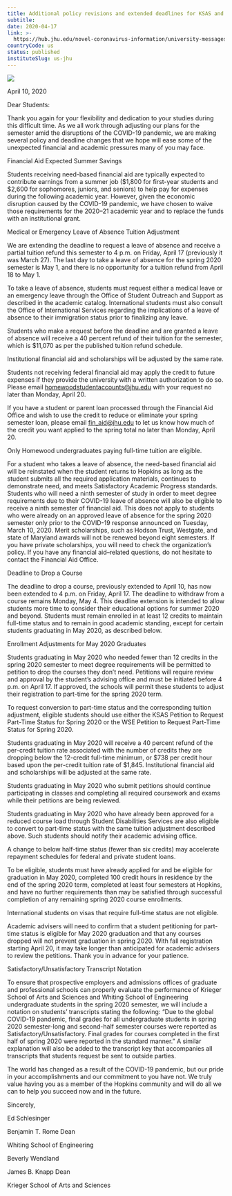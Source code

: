 ```yaml
---
title: Additional policy revisions and extended deadlines for KSAS and WSE undergraduates
subtitle: 
date: 2020-04-17
link: >-
  https://hub.jhu.edu/novel-coronavirus-information/university-messages/additional-policy-revisions-and-extended-deadlines-for-ksas-and-wse-undergraduates/
countryCode: us
status: published
instituteSlug: us-jhu
---
```

![](https://hub.jhu.edu/assets/themes/wphub/assets/images/icons/apple-touch-icon-57x57-5c7e857e30.png)

April 10, 2020

Dear Students:

Thank you again for your flexibility and dedication to your studies during this difficult time. As we all work through adjusting our plans for the semester amid the disruptions of the COVID-19 pandemic, we are making several policy and deadline changes that we hope will ease some of the unexpected financial and academic pressures many of you may face.

Financial Aid Expected Summer Savings

Students receiving need-based financial aid are typically expected to contribute earnings from a summer job ($1,800 for first-year students and $2,600 for sophomores, juniors, and seniors) to help pay for expenses during the following academic year. However, given the economic disruption caused by the COVID-19 pandemic, we have chosen to waive those requirements for the 2020–21 academic year and to replace the funds with an institutional grant.

Medical or Emergency Leave of Absence Tuition Adjustment

We are extending the deadline to request a leave of absence and receive a partial tuition refund this semester to 4 p.m. on Friday, April 17 (previously it was March 27). The last day to take a leave of absence for the spring 2020 semester is May 1, and there is no opportunity for a tuition refund from April 18 to May 1.

To take a leave of absence, students must request either a medical leave or an emergency leave through the Office of Student Outreach and Support as described in the academic catalog. International students must also consult the Office of International Services regarding the implications of a leave of absence to their immigration status prior to finalizing any leave.

Students who make a request before the deadline and are granted a leave of absence will receive a 40 percent refund of their tuition for the semester, which is $11,070 as per the published tuition refund schedule.

Institutional financial aid and scholarships will be adjusted by the same rate.

Students not receiving federal financial aid may apply the credit to future expenses if they provide the university with a written authorization to do so. Please email homewoodstudentaccounts@jhu.edu with your request no later than Monday, April 20.

If you have a student or parent loan processed through the Financial Aid Office and wish to use the credit to reduce or eliminate your spring semester loan, please email fin_aid@jhu.edu to let us know how much of the credit you want applied to the spring total no later than Monday, April 20.

Only Homewood undergraduates paying full-time tuition are eligible.

For a student who takes a leave of absence, the need-based financial aid will be reinstated when the student returns to Hopkins as long as the student submits all the required application materials, continues to demonstrate need, and meets Satisfactory Academic Progress standards. Students who will need a ninth semester of study in order to meet degree requirements due to their COVID-19 leave of absence will also be eligible to receive a ninth semester of financial aid. This does not apply to students who were already on an approved leave of absence for the spring 2020 semester only prior to the COVID-19 response announced on Tuesday, March 10, 2020. Merit scholarships, such as Hodson Trust, Westgate, and state of Maryland awards will not be renewed beyond eight semesters. If you have private scholarships, you will need to check the organization’s policy. If you have any financial aid–related questions, do not hesitate to contact the Financial Aid Office.

Deadline to Drop a Course

The deadline to drop a course, previously extended to April 10, has now been extended to 4 p.m. on Friday, April 17. The deadline to withdraw from a course remains Monday, May 4. This deadline extension is intended to allow students more time to consider their educational options for summer 2020 and beyond. Students must remain enrolled in at least 12 credits to maintain full-time status and to remain in good academic standing, except for certain students graduating in May 2020, as described below.

Enrollment Adjustments for May 2020 Graduates

Students graduating in May 2020 who needed fewer than 12 credits in the spring 2020 semester to meet degree requirements will be permitted to petition to drop the courses they don’t need. Petitions will require review and approval by the student’s advising office and must be initiated before 4 p.m. on April 17. If approved, the schools will permit these students to adjust their registration to part-time for the spring 2020 term.

To request conversion to part-time status and the corresponding tuition adjustment, eligible students should use either the KSAS Petition to Request Part-Time Status for Spring 2020 or the WSE Petition to Request Part-Time Status for Spring 2020.

Students graduating in May 2020 will receive a 40 percent refund of the per-credit tuition rate associated with the number of credits they are dropping below the 12-credit full-time minimum, or $738 per credit hour based upon the per-credit tuition rate of $1,845. Institutional financial aid and scholarships will be adjusted at the same rate.

Students graduating in May 2020 who submit petitions should continue participating in classes and completing all required coursework and exams while their petitions are being reviewed.

Students graduating in May 2020 who have already been approved for a reduced course load through Student Disabilities Services are also eligible to convert to part-time status with the same tuition adjustment described above. Such students should notify their academic advising office.

A change to below half-time status (fewer than six credits) may accelerate repayment schedules for federal and private student loans.

To be eligible, students must have already applied for and be eligible for graduation in May 2020, completed 100 credit hours in residence by the end of the spring 2020 term, completed at least four semesters at Hopkins, and have no further requirements than may be satisfied through successful completion of any remaining spring 2020 course enrollments.

International students on visas that require full-time status are not eligible.

Academic advisers will need to confirm that a student petitioning for part-time status is eligible for May 2020 graduation and that any courses dropped will not prevent graduation in spring 2020. With fall registration starting April 20, it may take longer than anticipated for academic advisers to review the petitions. Thank you in advance for your patience.

Satisfactory/Unsatisfactory Transcript Notation

To ensure that prospective employers and admissions offices of graduate and professional schools can properly evaluate the performance of Krieger School of Arts and Sciences and Whiting School of Engineering undergraduate students in the spring 2020 semester, we will include a notation on students’ transcripts stating the following: “Due to the global COVID-19 pandemic, final grades for all undergraduate students in spring 2020 semester-long and second-half semester courses were reported as Satisfactory/Unsatisfactory. Final grades for courses completed in the first half of spring 2020 were reported in the standard manner.” A similar explanation will also be added to the transcript key that accompanies all transcripts that students request be sent to outside parties.

The world has changed as a result of the COVID-19 pandemic, but our pride in your accomplishments and our commitment to you have not. We truly value having you as a member of the Hopkins community and will do all we can to help you succeed now and in the future.

Sincerely,

Ed Schlesinger

Benjamin T. Rome Dean

Whiting School of Engineering

Beverly Wendland

James B. Knapp Dean

Krieger School of Arts and Sciences